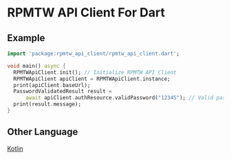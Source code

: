 # RPMTW API Client For Dart

## Example
```dart
import 'package:rpmtw_api_client/rpmtw_api_client.dart';

void main() async {
  RPMTWApiClient.init(); // Initialize RPMTW API Client
  RPMTWApiClient apiClient = RPMTWApiClient.instance;
  print(apiClient.baseUrl);
  PasswordValidatedResult result =
      await apiClient.authResource.validPassword("12345"); // Valid password
  print(result.message);
}
```

## Other Language
[Kotlin](https://github.com/RPMTW/RPMTW-API-Client-Kotlin)
